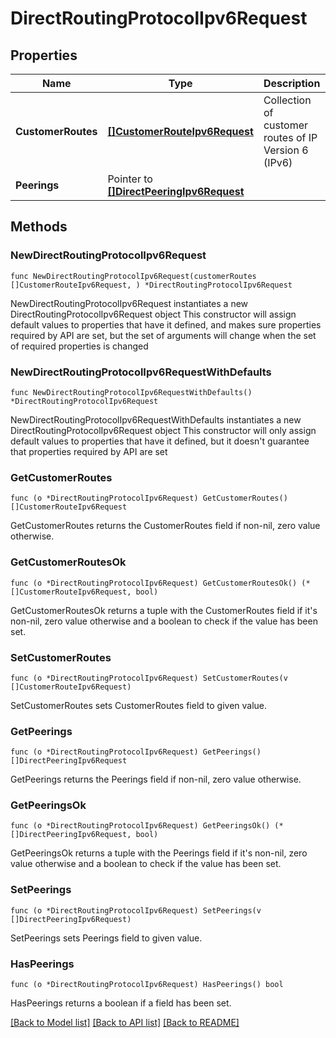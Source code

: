 # DirectRoutingProtocolIpv6Request

## Properties

Name | Type | Description | Notes
------------ | ------------- | ------------- | -------------
**CustomerRoutes** | [**[]CustomerRouteIpv6Request**](CustomerRouteIpv6Request.md) | Collection of customer routes of IP Version 6 (IPv6) | 
**Peerings** | Pointer to [**[]DirectPeeringIpv6Request**](DirectPeeringIpv6Request.md) |  | [optional] 

## Methods

### NewDirectRoutingProtocolIpv6Request

`func NewDirectRoutingProtocolIpv6Request(customerRoutes []CustomerRouteIpv6Request, ) *DirectRoutingProtocolIpv6Request`

NewDirectRoutingProtocolIpv6Request instantiates a new DirectRoutingProtocolIpv6Request object
This constructor will assign default values to properties that have it defined,
and makes sure properties required by API are set, but the set of arguments
will change when the set of required properties is changed

### NewDirectRoutingProtocolIpv6RequestWithDefaults

`func NewDirectRoutingProtocolIpv6RequestWithDefaults() *DirectRoutingProtocolIpv6Request`

NewDirectRoutingProtocolIpv6RequestWithDefaults instantiates a new DirectRoutingProtocolIpv6Request object
This constructor will only assign default values to properties that have it defined,
but it doesn't guarantee that properties required by API are set

### GetCustomerRoutes

`func (o *DirectRoutingProtocolIpv6Request) GetCustomerRoutes() []CustomerRouteIpv6Request`

GetCustomerRoutes returns the CustomerRoutes field if non-nil, zero value otherwise.

### GetCustomerRoutesOk

`func (o *DirectRoutingProtocolIpv6Request) GetCustomerRoutesOk() (*[]CustomerRouteIpv6Request, bool)`

GetCustomerRoutesOk returns a tuple with the CustomerRoutes field if it's non-nil, zero value otherwise
and a boolean to check if the value has been set.

### SetCustomerRoutes

`func (o *DirectRoutingProtocolIpv6Request) SetCustomerRoutes(v []CustomerRouteIpv6Request)`

SetCustomerRoutes sets CustomerRoutes field to given value.


### GetPeerings

`func (o *DirectRoutingProtocolIpv6Request) GetPeerings() []DirectPeeringIpv6Request`

GetPeerings returns the Peerings field if non-nil, zero value otherwise.

### GetPeeringsOk

`func (o *DirectRoutingProtocolIpv6Request) GetPeeringsOk() (*[]DirectPeeringIpv6Request, bool)`

GetPeeringsOk returns a tuple with the Peerings field if it's non-nil, zero value otherwise
and a boolean to check if the value has been set.

### SetPeerings

`func (o *DirectRoutingProtocolIpv6Request) SetPeerings(v []DirectPeeringIpv6Request)`

SetPeerings sets Peerings field to given value.

### HasPeerings

`func (o *DirectRoutingProtocolIpv6Request) HasPeerings() bool`

HasPeerings returns a boolean if a field has been set.


[[Back to Model list]](../README.md#documentation-for-models) [[Back to API list]](../README.md#documentation-for-api-endpoints) [[Back to README]](../README.md)


